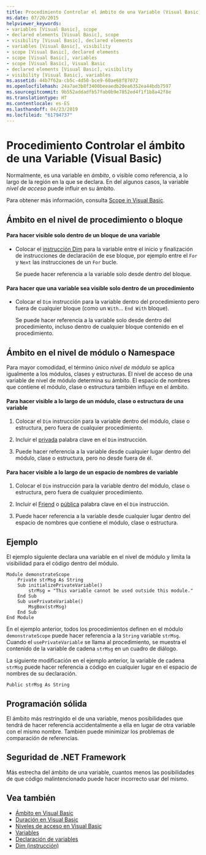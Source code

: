 ```yaml
---
title: Procedimiento Controlar el ámbito de una Variable (Visual Basic)
ms.date: 07/20/2015
helpviewer_keywords:
- variables [Visual Basic], scope
- declared elements [Visual Basic], scope
- visibility [Visual Basic], declared elements
- variables [Visual Basic], visibility
- scope [Visual Basic], declared elements
- scope [Visual Basic], variables
- scope [Visual Basic], Visual Basic
- declared elements [Visual Basic], visibility
- visibility [Visual Basic], variables
ms.assetid: 44b7f62a-cb5c-4d50-bce9-60ae68f87072
ms.openlocfilehash: 24a7ae3b8f3400beeaedb20ea6352ea44bdb7597
ms.sourcegitcommit: 9b552addadfb57fab0b9e7852ed4f1f1b8a42f8e
ms.translationtype: HT
ms.contentlocale: es-ES
ms.lasthandoff: 04/23/2019
ms.locfileid: "61794737"
---
```

# <a name="how-to-control-the-scope-of-a-variable-visual-basic"></a>Procedimiento Controlar el ámbito de una Variable (Visual Basic)
Normalmente, es una variable en *ámbito*, o visible como referencia, a lo largo de la región en la que se declara. En del algunos casos, la variable *nivel de acceso* puede influir en su ámbito.  
  
 Para obtener más información, consulta [Scope in Visual Basic](../../../../visual-basic/programming-guide/language-features/declared-elements/scope.md).  
  
## <a name="scope-at-block-or-procedure-level"></a>Ámbito en el nivel de procedimiento o bloque  
  
#### <a name="to-make-a-variable-visible-only-within-a-block"></a>Para hacer visible solo dentro de un bloque de una variable  
  
- Colocar el [instrucción Dim](../../../../visual-basic/language-reference/statements/dim-statement.md) para la variable entre el inicio y finalización de instrucciones de declaración de ese bloque, por ejemplo entre el `For` y `Next` las instrucciones de un `For` bucle.  
  
     Se puede hacer referencia a la variable solo desde dentro del bloque.  
  
#### <a name="to-make-a-variable-visible-only-within-a-procedure"></a>Para hacer que una variable sea visible solo dentro de un procedimiento  
  
- Colocar el `Dim` instrucción para la variable dentro del procedimiento pero fuera de cualquier bloque (como un `With`... `End With` bloque).  
  
     Se puede hacer referencia a la variable solo desde dentro del procedimiento, incluso dentro de cualquier bloque contenido en el procedimiento.  
  
## <a name="scope-at-module-or-namespace-level"></a>Ámbito en el nivel de módulo o Namespace  
 Para mayor comodidad, el término único *nivel de módulo* se aplica igualmente a los módulos, clases y estructuras. El nivel de acceso de una variable de nivel de módulo determina su ámbito. El espacio de nombres que contiene el módulo, clase o estructura también influye en el ámbito.  
  
#### <a name="to-make-a-variable-visible-throughout-a-module-class-or-structure"></a>Para hacer visible a lo largo de un módulo, clase o estructura de una variable  
  
1. Colocar el `Dim` instrucción para la variable dentro del módulo, clase o estructura, pero fuera de cualquier procedimiento.  
  
2. Incluir el [privada](../../../../visual-basic/language-reference/modifiers/private.md) palabra clave en el `Dim` instrucción.  
  
3. Puede hacer referencia a la variable desde cualquier lugar dentro del módulo, clase o estructura, pero no desde fuera de él.  
  
#### <a name="to-make-a-variable-visible-throughout-a-namespace"></a>Para hacer visible a lo largo de un espacio de nombres de variable  
  
1. Colocar el `Dim` instrucción para la variable dentro del módulo, clase o estructura, pero fuera de cualquier procedimiento.  
  
2. Incluir el [Friend](../../../../visual-basic/language-reference/modifiers/friend.md) o [pública](../../../../visual-basic/language-reference/modifiers/public.md) palabra clave en el `Dim` instrucción.  
  
3. Puede hacer referencia a la variable desde cualquier lugar dentro del espacio de nombres que contiene el módulo, clase o estructura.  
  
## <a name="example"></a>Ejemplo  
 El ejemplo siguiente declara una variable en el nivel de módulo y limita la visibilidad para el código dentro del módulo.  
  
```  
Module demonstrateScope  
    Private strMsg As String  
    Sub initializePrivateVariable()  
        strMsg = "This variable cannot be used outside this module."  
    End Sub  
    Sub usePrivateVariable()  
        MsgBox(strMsg)  
    End Sub  
End Module  
```  
  
 En el ejemplo anterior, todos los procedimientos definen en el módulo `demonstrateScope` puede hacer referencia a la `String` variable `strMsg`. Cuando el `usePrivateVariable` se llama al procedimiento, se muestra el contenido de la variable de cadena `strMsg` en un cuadro de diálogo.  
  
 La siguiente modificación en el ejemplo anterior, la variable de cadena `strMsg` puede hacer referencia a código en cualquier lugar en el espacio de nombres de su declaración.  
  
```  
Public strMsg As String  
```  
  
## <a name="robust-programming"></a>Programación sólida  
 El ámbito más restringido el de una variable, menos posibilidades que tendrá de hacer referencia accidentalmente a ella en lugar de otra variable con el mismo nombre. También puede minimizar los problemas de comparación de referencias.  
  
## <a name="net-framework-security"></a>Seguridad de .NET Framework  
 Más estrecha del ámbito de una variable, cuantos menos las posibilidades de que código malintencionado puede hacer incorrecto usar del mismo.  
  
## <a name="see-also"></a>Vea también

- [Ámbito en Visual Basic](../../../../visual-basic/programming-guide/language-features/declared-elements/scope.md)
- [Duración en Visual Basic](../../../../visual-basic/programming-guide/language-features/declared-elements/lifetime.md)
- [Niveles de acceso en Visual Basic](../../../../visual-basic/programming-guide/language-features/declared-elements/access-levels.md)
- [Variables](../../../../visual-basic/programming-guide/language-features/variables/index.md)
- [Declaración de variables](../../../../visual-basic/programming-guide/language-features/variables/variable-declaration.md)
- [Dim (instrucción)](../../../../visual-basic/language-reference/statements/dim-statement.md)
